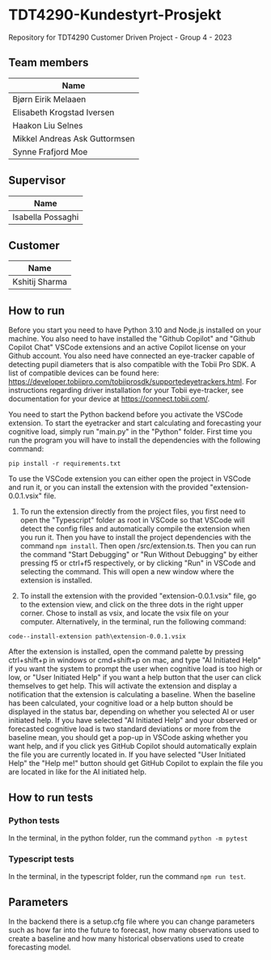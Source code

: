 # TDT4290-Kundestyrt-Prosjekt

Repository for TDT4290 Customer Driven Project - Group 4 - 2023

## Team members

| Name                          |
| ----------------------------- |
| Bjørn Eirik Melaaen           |
| Elisabeth Krogstad Iversen    |
| Haakon Liu Selnes             |
| Mikkel Andreas Ask Guttormsen |
| Synne Frafjord Moe            |

## Supervisor

| Name              |
| ----------------- |
| Isabella Possaghi |

## Customer

| Name           |
| -------------- |
| Kshitij Sharma |

## How to run
Before you start you need to have Python 3.10 and Node.js installed on your machine. You also need to have installed the "Github Copilot" and "Github Copilot Chat" VSCode extensions and an active Copilot license on your Github account. You also need have connected an eye-tracker capable of detecting pupil diameters that is also compatible with the Tobii Pro SDK. A list of compatible devices can be found here: https://developer.tobiipro.com/tobiiprosdk/supportedeyetrackers.html. For instructions regarding driver installation for your Tobii eye-tracker, see documentation for your device at https://connect.tobii.com/.

You need to start the Python backend before you activate the VSCode extension. To start the eyetracker and start calculating and forecasting your cognitive load, simply run "main.py" in the "Python" folder. First time you run the program you will have to install the dependencies with the following command:
```
pip install -r requirements.txt
```

To use the VSCode extension you can either open the project in VSCode and run it, or you can install the extension with the provided "extension-0.0.1.vsix" file.

1. To run the extension directly from the project files, you first need to open the "Typescript" folder as root in VSCode so that VSCode will detect the config files and automatically compile the extension when you run it. Then you have to install the project dependencies with the command `npm install`. Then open /src/extension.ts. Then you can run the command "Start Debugging" or "Run Without Debugging" by either pressing f5 or ctrl+f5 respectively, or by clicking "Run" in VSCode and selecting the command. This will open a new window where the extension is installed.

2. To install the extension with the provided "extension-0.0.1.vsix" file, go to the extension view, and click on the three dots in the right upper corner. Chose to install as vsix, and locate the vsix file on your computer. Alternatively, in the terminal, run the following command:
```
code--install-extension path\extension-0.0.1.vsix
```

After the extension is installed, open the command palette by pressing ctrl+shift+p in windows or cmd+shift+p on mac, and type "AI Initiated Help" if you want the system to prompt the user when cognitive load is too high or low, or "User Initiated Help" if you want a help button that the user can click themselves to get help. This will activate the extension and display a notification that the extension is calculating a baseline. When the baseline has been calculated, your cognitive load or a help button should be displayed in the status bar, depending on whether you selected AI or user initiated help. If you have selected "AI Initiated Help" and your observed or forecasted cognitive load is two standard deviations or more from the baseline mean, you should get a pop-up in VSCode asking whether you want help, and if you click yes GitHub Copilot should automatically explain the file you are currently located in. If you have selected "User Initiated Help" the "Help me!" button should get GitHub Copilot to explain the file you are located in like for the AI initiated help.


## How to run tests

### Python tests

In the terminal, in the python folder, run the command `python -m pytest`

### Typescript tests

In the terminal, in the typescript folder, run the command `npm run test`.

## Parameters

In the backend there is a setup.cfg file where you can change parameters such as how far into the future to forecast, how many observations used to create a baseline and how many historical observations used to create forecasting model.

